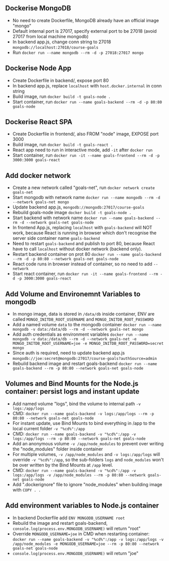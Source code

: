 ## Dockerise MongoDB
- No need to create Dockerfile, MongoDB already have an official image "mongo"
- Default internal port is 27017, specify external port to be 27018 (avoid 27017 from local machine mongodb)
- In backend app.js, change conn string to 27018 `mongodb://localhost:27018/course-goals`
- Run `docker run --name mongodb --rm -d -p 27018:27017 mongo`

## Dockerise Node App
- Create Dockerfile in backend/, expose port 80
- In backend app.js, replace `localhost` with `host.docker.internal` in conn string 
- Build image, run `docker build -t goals-node .`
- Start container, run `docker run --name goals-backend --rm -d -p 80:80 goals-node`

## Dockerise React SPA
- Create Dockerfile in frontend/, also FROM "node" image, EXPOSE port 3000
- Build image, run `docker build -t goals-react .`
- React app need to run in interactive mode, add `-it` after `docker run`
- Start container, run `docker run -it --name goals-frontend --rm -d -p 3000:3000 goals-react`

## Add docker network
- Create a new network called "goals-net", run `docker network create goals-net`
- Start mongodb with network name `docker run --name mongodb --rm -d --network goals-net mongo`
- Update backend app.js, `mongodb://mongodb:27017/course-goals`
- Rebuild goals-node image `docker build -t goals-node .`
- Start backend with network name `docker run --name goals-backend --rm -d --network goals-net goals-node`
- In frontend App.js, replacing `localhost` with `goals-backend` will NOT work, because React is running in browser which don't recognise the server side container name `goals-backend`
- Need to restart `goals-backend` and publish to port 80, because React have to call `localhost` without docker network (backend only).
- Restart backend container on prot 80 `docker run --name goals-backend --rm -d -p 80:80 --network goals-net goals-node`
- React code runs in browser instead of container, so no need to add `--network`
- Start react container, run `docker run -it --name goals-frontend --rm -d -p 3000:3000 goals-react`

## Add Volume and Environemnt Variables to mongodb
- In mongo image, data is stored in `/data/db` inside container, ENV are called `MONGO_INITDB_ROOT_USERNAME` and `MONGO_INITDB_ROOT_PASSWORD`
- Add a named volume `data` to the mongodb container `docker run --name mongodb -v data:/data/db --rm -d --network goals-net mongo`
- Add auth credentials as environment variables `docker run --name mongodb -v data:/data/db --rm -d --network goals-net -e MONGO_INITDB_ROOT_USERNAME=joe -e MONGO_INITDB_ROOT_PASSWORD=secret mongo`
- Since auth is required, need to update backend app.js `mongodb://joe:secret@mongodb:27017/course-goals?authSource=admin`
- Rebuild backend image and restart goals-backend `docker run --name goals-backend --rm -p 80:80 --network goals-net goals-node`

## Volumes and Bind Mounts for the Node.js container: persist logs and instant update
- Add named volume "logs", bind the volume to internal path `-v logs:/app/logs`
- CMD: `docker run --name goals-backend -v logs:/app/logs --rm -p 80:80 --network goals-net goals-node`
- For instant update, use Bind Mounts to bind everything in /app to the local current folder `-v "%cd%":/app`
- CMD: `docker run --name goals-backend -v "%cd%":/app -v logs:/app/logs --rm -p 80:80 --network goals-net goals-node`
- Add an anonymous volume `-v /app/node_modules` to prevent over writing the "node_modules" folder inside container
- For multiple volumes, `-v /app/node_modules` and `-v logs:/app/logs` will override `-v "%cd%":/app`, so the sub-folders `logs` and `node_modules` won't be over written by the Bind Mounts at `/app` level.
- CMD: `docker run --name goals-backend -v "%cd%":/app -v logs:/app/logs -v /app/node_modules --rm -p 80:80 --network goals-net goals-node`
- Add ".dockerignore" file to ignore "node_modules" when building image with `COPY . .`

## Add environment variables to Node.js container
- In backend Dockerfile add `ENV MONGODB_USERNAME root`
- Rebuild the image and restart goals-backend, `console.log(process.env.MONGODB_USERNAME)` will return "root"
- Override `MONGODB_USERNAME=joe` in CMD when restarting container: `docker run --name goals-backend -v "%cd%":/app -v logs:/app/logs -v /app/node_modules -e MONGODB_USERNAME=joe --rm -p 80:80 --network goals-net goals-node`
- `console.log(process.env.MONGODB_USERNAME)` will return "joe"
